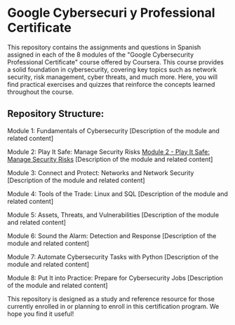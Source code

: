 # Google Cybersecuri y Professional Certificate
This repository contains the assignments and questions in Spanish assigned in each of the 8 modules of the "Google Cybersecurity Professional Certificate" course offered by Coursera. This course provides a solid foundation in cybersecurity, covering key topics such as network security, risk management, cyber threats, and much more. Here, you will find practical exercises and quizzes that reinforce the concepts learned throughout the course.

## Repository Structure:

Module 1: Fundamentals of Cybersecurity
[Description of the module and related content]

Module 2: Play It Safe: Manage Security Risks
[Module 2 - Play It Safe: Manage Security Risks](2.%20Play%20It%20Safe:%20Manage%20Security%20Risks/)
[Description of the module and related content]

Module 3: Connect and Protect: Networks and Network Security
[Description of the module and related content]

Module 4: Tools of the Trade: Linux and SQL
[Description of the module and related content]

Module 5: Assets, Threats, and Vulnerabilities
[Description of the module and related content]

Module 6: Sound the Alarm: Detection and Response
[Description of the module and related content]

Module 7: Automate Cybersecurity Tasks with Python
[Description of the module and related content]

Module 8: Put It into Practice: Prepare for Cybersecurity Jobs
[Description of the module and related content]

This repository is designed as a study and reference resource for those currently enrolled in or planning to enroll in this certification program. We hope you find it useful!
